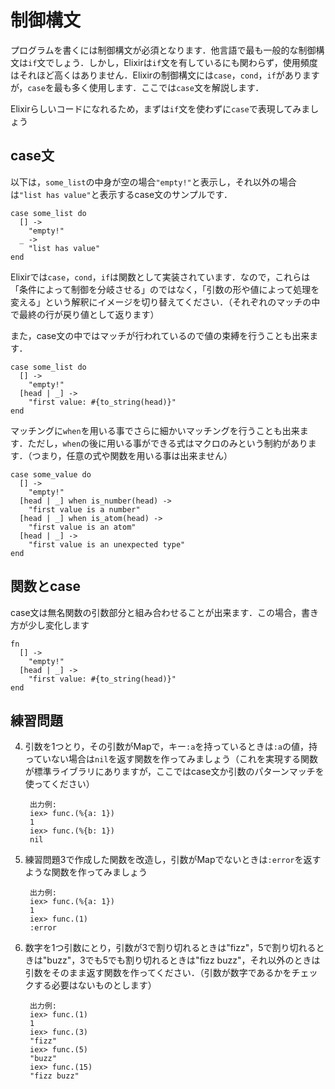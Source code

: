 # 制御構文

プログラムを書くには制御構文が必須となります．他言語で最も一般的な制御構文は`if`文でしょう．しかし，Elixirは`if`文を有しているにも関わらず，使用頻度はそれほど高くはありません．Elixirの制御構文には`case`，`cond`，`if`がありますが，`case`を最も多く使用します．ここでは`case`文を解説します．

Elixirらしいコードになれるため，まずは`if`文を使わずに`case`で表現してみましょう

## case文

以下は，`some_list`の中身が空の場合`"empty!"`と表示し，それ以外の場合は`"list has value"`と表示するcase文のサンプルです．

```
case some_list do
  [] ->
    "empty!"
  _ ->
    "list has value"
end
```

Elixirでは`case`，`cond`，`if`は関数として実装されています．なので，これらは「条件によって制御を分岐させる」のではなく，「引数の形や値によって処理を変える」という解釈にイメージを切り替えてください．（それぞれのマッチの中で最終の行が戻り値として返ります）

また，case文の中ではマッチが行われているので値の束縛を行うことも出来ます．

```
case some_list do
  [] ->
    "empty!"
  [head | _] ->
    "first value: #{to_string(head)}"
end
```

マッチングに`when`を用いる事でさらに細かいマッチングを行うことも出来ます．ただし，`when`の後に用いる事ができる式はマクロのみという制約があります．（つまり，任意の式や関数を用いる事は出来ません）

```
case some_value do
  [] ->
    "empty!"
  [head | _] when is_number(head) ->
    "first value is a number"
  [head | _] when is_atom(head) ->
    "first value is an atom"
  [head | _] ->
    "first value is an unexpected type"
end
```

## 関数とcase

case文は無名関数の引数部分と組み合わせることが出来ます．この場合，書き方が少し変化します

```
fn
  [] ->
    "empty!"
  [head | _] ->
    "first value: #{to_string(head)}"
end
```

## 練習問題

4. 引数を1つとり，その引数がMapで，キー`:a`を持っているときは`:a`の値，持っていない場合は`nil`を返す関数を作ってみましょう（これを実現する関数が標準ライブラリにありますが，ここではcase文か引数のパターンマッチを使ってください）
    
        出力例:
        iex> func.(%{a: 1})
        1
        iex> func.(%{b: 1})
        nil

5. 練習問題3で作成した関数を改造し，引数がMapでないときは`:error`を返すような関数を作ってみましょう

        出力例:
        iex> func.(%{a: 1})
        1
        iex> func.(1)
        :error

6. 数字を1つ引数にとり，引数が3で割り切れるときは"fizz"，5で割り切れるときは"buzz"，3でも5でも割り切れるときは"fizz buzz"，それ以外のときは引数をそのまま返す関数を作ってください．（引数が数字であるかをチェックする必要はないものとします）

        出力例:
        iex> func.(1)
        1
        iex> func.(3)
        "fizz"
        iex> func.(5)
        "buzz"
        iex> func.(15)
        "fizz buzz"